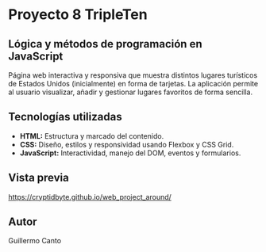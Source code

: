 # Proyecto 8 TripleTen
## Lógica y métodos de programación en JavaScript  

Página web interactiva y responsiva que muestra distintos lugares turísticos de Estados Unidos (inicialmente) en forma de tarjetas. La aplicación permite al usuario visualizar, añadir y gestionar lugares favoritos de forma sencilla.

## Tecnologías utilizadas

* **HTML:** Estructura y marcado del contenido.
* **CSS:** Diseño, estilos y responsividad usando Flexbox y CSS Grid.
* **JavaScript:** Interactividad, manejo del DOM, eventos y formularios.

## Vista previa
https://cryptidbyte.github.io/web_project_around/  

## Autor

Guillermo Canto
